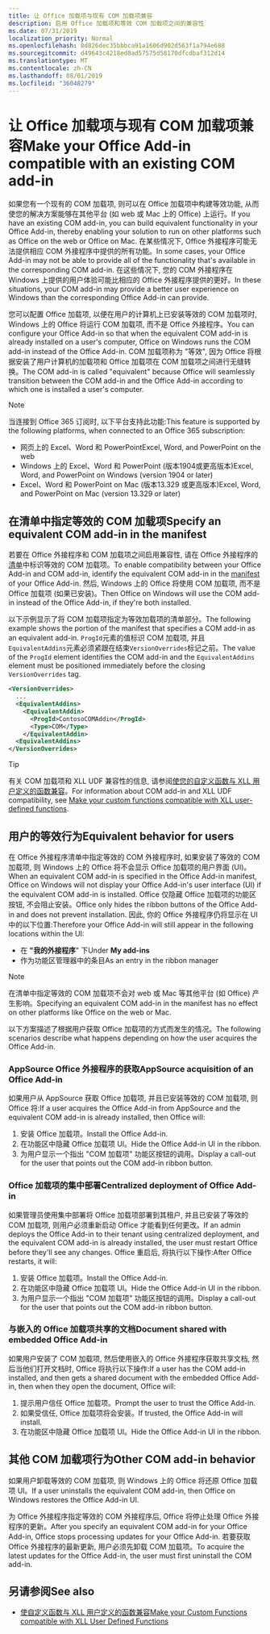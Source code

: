 ```yaml
---
title: 让 Office 加载项与现有 COM 加载项兼容
description: 启用 Office 加载项和等效 COM 加载项之间的兼容性
ms.date: 07/31/2019
localization_priority: Normal
ms.openlocfilehash: 8d826dec35bbbca91a1606d902d563f1a794e688
ms.sourcegitcommit: d49643c4218ed8ad57575d58170dfcdbaf312d14
ms.translationtype: MT
ms.contentlocale: zh-CN
ms.lasthandoff: 08/01/2019
ms.locfileid: "36048279"
---
```

# <a name="make-your-office-add-in-compatible-with-an-existing-com-add-in"></a><span data-ttu-id="a0150-103">让 Office 加载项与现有 COM 加载项兼容</span><span class="sxs-lookup"><span data-stu-id="a0150-103">Make your Office Add-in compatible with an existing COM add-in</span></span>

<span data-ttu-id="a0150-104">如果您有一个现有的 COM 加载项, 则可以在 Office 加载项中构建等效功能, 从而使您的解决方案能够在其他平台 (如 web 或 Mac 上的 Office) 上运行。</span><span class="sxs-lookup"><span data-stu-id="a0150-104">If you have an existing COM add-in, you can build equivalent functionality in your Office Add-in, thereby enabling your solution to run on other platforms such as Office on the web or Office on Mac.</span></span> <span data-ttu-id="a0150-105">在某些情况下, Office 外接程序可能无法提供相应 COM 外接程序中提供的所有功能。</span><span class="sxs-lookup"><span data-stu-id="a0150-105">In some cases, your Office Add-in may not be able to provide all of the functionality that's available in the corresponding COM add-in.</span></span> <span data-ttu-id="a0150-106">在这些情况下, 您的 COM 外接程序在 Windows 上提供的用户体验可能比相应的 Office 外接程序提供的更好。</span><span class="sxs-lookup"><span data-stu-id="a0150-106">In these situations, your COM add-in may provide a better user experience on Windows than the corresponding Office Add-in can provide.</span></span>

<span data-ttu-id="a0150-107">您可以配置 Office 加载项, 以便在用户的计算机上已安装等效的 COM 加载项时, Windows 上的 Office 将运行 COM 加载项, 而不是 Office 外接程序。</span><span class="sxs-lookup"><span data-stu-id="a0150-107">You can configure your Office Add-in so that when the equivalent COM add-in is already installed on a user's computer, Office on Windows runs the COM add-in instead of the Office Add-in.</span></span> <span data-ttu-id="a0150-108">COM 加载项称为 "等效", 因为 Office 将根据安装了用户计算机的加载项和 Office 加载项在 COM 加载项之间进行无缝转换。</span><span class="sxs-lookup"><span data-stu-id="a0150-108">The COM add-in is called "equivalent" because Office will seamlessly transition between the COM add-in and the Office Add-in according to which one is installed a user's computer.</span></span>

> [!NOTE]
> <span data-ttu-id="a0150-109">当连接到 Office 365 订阅时, 以下平台支持此功能:</span><span class="sxs-lookup"><span data-stu-id="a0150-109">This feature is supported by the following platforms, when connected to an Office 365 subscription:</span></span>
> - <span data-ttu-id="a0150-110">网页上的 Excel、Word 和 PowerPoint</span><span class="sxs-lookup"><span data-stu-id="a0150-110">Excel, Word, and PowerPoint on the web</span></span>
> - <span data-ttu-id="a0150-111">Windows 上的 Excel、Word 和 PowerPoint (版本1904或更高版本)</span><span class="sxs-lookup"><span data-stu-id="a0150-111">Excel, Word, and PowerPoint on Windows (version 1904 or later)</span></span>
> - <span data-ttu-id="a0150-112">Excel、Word 和 PowerPoint on Mac (版本13.329 或更高版本)</span><span class="sxs-lookup"><span data-stu-id="a0150-112">Excel, Word, and PowerPoint on Mac (version 13.329 or later)</span></span>

## <a name="specify-an-equivalent-com-add-in-in-the-manifest"></a><span data-ttu-id="a0150-113">在清单中指定等效的 COM 加载项</span><span class="sxs-lookup"><span data-stu-id="a0150-113">Specify an equivalent COM add-in in the manifest</span></span>

<span data-ttu-id="a0150-114">若要在 Office 外接程序和 COM 加载项之间启用兼容性, 请在 Office 外接程序的[清单](add-in-manifests.md)中标识等效的 COM 加载项。</span><span class="sxs-lookup"><span data-stu-id="a0150-114">To enable compatibility between your Office Add-in and COM add-in, identify the equivalent COM add-in in the [manifest](add-in-manifests.md) of your Office Add-in.</span></span> <span data-ttu-id="a0150-115">然后, Windows 上的 Office 将使用 COM 加载项, 而不是 Office 加载项 (如果已安装)。</span><span class="sxs-lookup"><span data-stu-id="a0150-115">Then Office on Windows will use the COM add-in instead of the Office Add-in, if they're both installed.</span></span>

<span data-ttu-id="a0150-116">以下示例显示了将 COM 加载项指定为等效加载项的清单部分。</span><span class="sxs-lookup"><span data-stu-id="a0150-116">The following example shows the portion of the manifest that specifies a COM add-in as an equivalent add-in.</span></span> <span data-ttu-id="a0150-117">`ProgId`元素的值标识 COM 加载项, 并且`EquivalentAddins`元素必须紧跟在结束`VersionOverrides`标记之前。</span><span class="sxs-lookup"><span data-stu-id="a0150-117">The value of the `ProgId` element identifies the COM add-in and the `EquivalentAddins` element must be positioned immediately before the closing `VersionOverrides` tag.</span></span>

```xml
<VersionOverrides>
  ...
  <EquivalentAddins>
    <EquivalentAddin>
      <ProgId>ContosoCOMAddin</ProgId>
      <Type>COM</Type>
    </EquivalentAddin>
  <EquivalentAddins>
</VersionOverrides>
```

> [!TIP]
> <span data-ttu-id="a0150-118">有关 COM 加载项和 XLL UDF 兼容性的信息, 请参阅[使您的自定义函数与 XLL 用户定义的函数兼容](../excel/make-custom-functions-compatible-with-xll-udf.md)。</span><span class="sxs-lookup"><span data-stu-id="a0150-118">For information about COM add-in and XLL UDF compatibility, see [Make your custom functions compatible with XLL user-defined functions](../excel/make-custom-functions-compatible-with-xll-udf.md).</span></span>

## <a name="equivalent-behavior-for-users"></a><span data-ttu-id="a0150-119">用户的等效行为</span><span class="sxs-lookup"><span data-stu-id="a0150-119">Equivalent behavior for users</span></span>

<span data-ttu-id="a0150-120">在 Office 外接程序清单中指定等效的 COM 外接程序时, 如果安装了等效的 COM 加载项, 则 Windows 上的 Office 将不会显示 Office 加载项的用户界面 (UI)。</span><span class="sxs-lookup"><span data-stu-id="a0150-120">When an equivalent COM add-in is specified in the Office Add-in manifest, Office on Windows will not display your Office Add-in's user interface (UI) if the equivalent COM add-in is installed.</span></span> <span data-ttu-id="a0150-121">Office 仅隐藏 Office 加载项的功能区按钮, 不会阻止安装。</span><span class="sxs-lookup"><span data-stu-id="a0150-121">Office only hides the ribbon buttons of the Office Add-in and does not prevent installation.</span></span> <span data-ttu-id="a0150-122">因此, 你的 Office 外接程序仍将显示在 UI 中的以下位置:</span><span class="sxs-lookup"><span data-stu-id="a0150-122">Therefore your Office Add-in will still appear in the following locations within the UI:</span></span>

- <span data-ttu-id="a0150-123">在 **"我的外接程序**" 下</span><span class="sxs-lookup"><span data-stu-id="a0150-123">Under **My add-ins**</span></span>
- <span data-ttu-id="a0150-124">作为功能区管理器中的条目</span><span class="sxs-lookup"><span data-stu-id="a0150-124">As an entry in the ribbon manager</span></span>

> [!NOTE]
> <span data-ttu-id="a0150-125">在清单中指定等效的 COM 加载项不会对 web 或 Mac 等其他平台 (如 Office) 产生影响。</span><span class="sxs-lookup"><span data-stu-id="a0150-125">Specifying an equivalent COM add-in in the manifest has no effect on other platforms like Office on the web or Mac.</span></span>

<span data-ttu-id="a0150-126">以下方案描述了根据用户获取 Office 加载项的方式而发生的情况。</span><span class="sxs-lookup"><span data-stu-id="a0150-126">The following scenarios describe what happens depending on how the user acquires the Office Add-in.</span></span>

### <a name="appsource-acquisition-of-an-office-add-in"></a><span data-ttu-id="a0150-127">AppSource Office 外接程序的获取</span><span class="sxs-lookup"><span data-stu-id="a0150-127">AppSource acquisition of an Office Add-in</span></span>

<span data-ttu-id="a0150-128">如果用户从 AppSource 获取 Office 加载项, 并且已安装等效的 COM 加载项, 则 Office 将:</span><span class="sxs-lookup"><span data-stu-id="a0150-128">If a user acquires the Office Add-in from AppSource and the equivalent COM add-in is already installed, then Office will:</span></span>

1. <span data-ttu-id="a0150-129">安装 Office 加载项。</span><span class="sxs-lookup"><span data-stu-id="a0150-129">Install the Office Add-in.</span></span>
2. <span data-ttu-id="a0150-130">在功能区中隐藏 Office 加载项 UI。</span><span class="sxs-lookup"><span data-stu-id="a0150-130">Hide the Office Add-in UI in the ribbon.</span></span>
3. <span data-ttu-id="a0150-131">为用户显示一个指出 "COM 加载项" 功能区按钮的调用。</span><span class="sxs-lookup"><span data-stu-id="a0150-131">Display a call-out for the user that points out the COM add-in ribbon button.</span></span>

### <a name="centralized-deployment-of-office-add-in"></a><span data-ttu-id="a0150-132">Office 加载项的集中部署</span><span class="sxs-lookup"><span data-stu-id="a0150-132">Centralized deployment of Office Add-in</span></span>

<span data-ttu-id="a0150-133">如果管理员使用集中部署将 Office 加载项部署到其租户, 并且已安装了等效的 COM 加载项, 则用户必须重新启动 Office 才能看到任何更改。</span><span class="sxs-lookup"><span data-stu-id="a0150-133">If an admin deploys the Office Add-in to their tenant using centralized deployment, and the equivalent COM add-in is already installed, the user must restart Office before they'll see any changes.</span></span> <span data-ttu-id="a0150-134">Office 重启后, 将执行以下操作:</span><span class="sxs-lookup"><span data-stu-id="a0150-134">After Office restarts, it will:</span></span>

1. <span data-ttu-id="a0150-135">安装 Office 加载项。</span><span class="sxs-lookup"><span data-stu-id="a0150-135">Install the Office Add-in.</span></span>
2. <span data-ttu-id="a0150-136">在功能区中隐藏 Office 加载项 UI。</span><span class="sxs-lookup"><span data-stu-id="a0150-136">Hide the Office Add-in UI in the ribbon.</span></span>
3. <span data-ttu-id="a0150-137">为用户显示一个指出 "COM 加载项" 功能区按钮的调用。</span><span class="sxs-lookup"><span data-stu-id="a0150-137">Display a call-out for the user that points out the COM add-in ribbon button.</span></span>

### <a name="document-shared-with-embedded-office-add-in"></a><span data-ttu-id="a0150-138">与嵌入的 Office 加载项共享的文档</span><span class="sxs-lookup"><span data-stu-id="a0150-138">Document shared with embedded Office Add-in</span></span>

<span data-ttu-id="a0150-139">如果用户安装了 COM 加载项, 然后使用嵌入的 Office 外接程序获取共享文档, 然后当他们打开文档时, Office 将执行以下操作:</span><span class="sxs-lookup"><span data-stu-id="a0150-139">If a user has the COM add-in installed, and then gets a shared document with the embedded Office Add-in, then when they open the document, Office will:</span></span>

1. <span data-ttu-id="a0150-140">提示用户信任 Office 加载项。</span><span class="sxs-lookup"><span data-stu-id="a0150-140">Prompt the user to trust the Office Add-in.</span></span>
2. <span data-ttu-id="a0150-141">如果受信任, Office 加载项将会安装。</span><span class="sxs-lookup"><span data-stu-id="a0150-141">If trusted, the Office Add-in will install.</span></span>
3. <span data-ttu-id="a0150-142">在功能区中隐藏 Office 加载项 UI。</span><span class="sxs-lookup"><span data-stu-id="a0150-142">Hide the Office Add-in UI in the ribbon.</span></span>

## <a name="other-com-add-in-behavior"></a><span data-ttu-id="a0150-143">其他 COM 加载项行为</span><span class="sxs-lookup"><span data-stu-id="a0150-143">Other COM add-in behavior</span></span>

<span data-ttu-id="a0150-144">如果用户卸载等效的 COM 加载项, 则 Windows 上的 Office 将还原 Office 加载项 UI。</span><span class="sxs-lookup"><span data-stu-id="a0150-144">If a user uninstalls the equivalent COM add-in, then Office on Windows restores the Office Add-in UI.</span></span>

<span data-ttu-id="a0150-145">为 Office 外接程序指定等效的 COM 外接程序后, Office 将停止处理 Office 外接程序的更新。</span><span class="sxs-lookup"><span data-stu-id="a0150-145">After you specify an equivalent COM add-in for your Office Add-in, Office stops processing updates for your Office Add-in.</span></span> <span data-ttu-id="a0150-146">若要获取 Office 外接程序的最新更新, 用户必须先卸载 COM 加载项。</span><span class="sxs-lookup"><span data-stu-id="a0150-146">To acquire the latest updates for the Office Add-in, the user must first uninstall the COM add-in.</span></span>

## <a name="see-also"></a><span data-ttu-id="a0150-147">另请参阅</span><span class="sxs-lookup"><span data-stu-id="a0150-147">See also</span></span>

- [<span data-ttu-id="a0150-148">使自定义函数与 XLL 用户定义的函数兼容</span><span class="sxs-lookup"><span data-stu-id="a0150-148">Make your Custom Functions compatible with XLL User Defined Functions</span></span>](../excel/make-custom-functions-compatible-with-xll-udf.md)
